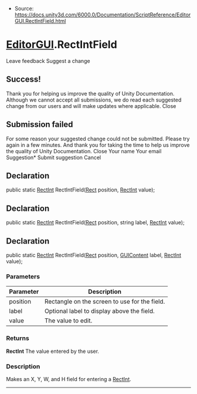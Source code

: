 * Source: https://docs.unity3d.com/6000.0/Documentation/ScriptReference/EditorGUI.RectIntField.html

#  [EditorGUI](https://docs.unity3d.com/6000.0/Documentation/ScriptReference/EditorGUI.html).RectIntField
Leave feedback
Suggest a change
## Success!
Thank you for helping us improve the quality of Unity Documentation. Although we cannot accept all submissions, we do read each suggested change from our users and will make updates where applicable.
Close
## Submission failed
For some reason your suggested change could not be submitted. Please <a>try again</a> in a few minutes. And thank you for taking the time to help us improve the quality of Unity Documentation.
Close
Your name Your email Suggestion* Submit suggestion
Cancel
## Declaration
public static [RectInt](https://docs.unity3d.com/6000.0/Documentation/ScriptReference/RectInt.html) RectIntField([Rect](https://docs.unity3d.com/6000.0/Documentation/ScriptReference/Rect.html) position, [RectInt](https://docs.unity3d.com/6000.0/Documentation/ScriptReference/RectInt.html) value); 
## Declaration
public static [RectInt](https://docs.unity3d.com/6000.0/Documentation/ScriptReference/RectInt.html) RectIntField([Rect](https://docs.unity3d.com/6000.0/Documentation/ScriptReference/Rect.html) position, string label, [RectInt](https://docs.unity3d.com/6000.0/Documentation/ScriptReference/RectInt.html) value); 
## Declaration
public static [RectInt](https://docs.unity3d.com/6000.0/Documentation/ScriptReference/RectInt.html) RectIntField([Rect](https://docs.unity3d.com/6000.0/Documentation/ScriptReference/Rect.html) position, [GUIContent](https://docs.unity3d.com/6000.0/Documentation/ScriptReference/GUIContent.html) label, [RectInt](https://docs.unity3d.com/6000.0/Documentation/ScriptReference/RectInt.html) value); 
### Parameters
Parameter | Description  
---|---  
position | Rectangle on the screen to use for the field.  
label | Optional label to display above the field.  
value | The value to edit.  
### Returns
**RectInt** The value entered by the user. 
### Description
Makes an X, Y, W, and H field for entering a [RectInt](https://docs.unity3d.com/6000.0/Documentation/ScriptReference/RectInt.html).
* * *
